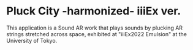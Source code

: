 # Pluck City -harmonized- iiiEx ver.
This application is a Sound AR work that plays sounds by plucking AR strings stretched across space, exhibited at "iiiEx2022 Emulsion" at the University of Tokyo.
